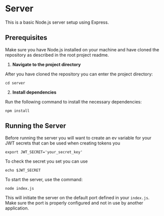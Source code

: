 # Server

This is a basic Node.js server setup using Express.

## Prerequisites

Make sure you have Node.js installed on your machine and have cloned the repository as described in the root project readme.

1. **Navigate to the project directory**

After you have cloned the repository you can enter the project directory:

```shell
cd server
```


2. **Install dependencies**

Run the following command to install the necessary dependencies:

```shell
npm install
```

## Running the Server

Before running the server you will want to create an ev variable for your JWT secrets that can be used when creating tokens you

```shell
export JWT_SECRET='your_secret_key'
```
To check the secret you set you can use

```shell
echo $JWT_SECRET
```

To start the server, use the command:

```shell
node index.js

```
This will initiate the server on the default port defined in your `index.js`. Make sure the port is properly configured and not in use by another application.



